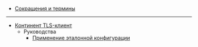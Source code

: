 - [Сокращения и термины](../glossary.md)

----

- [Континент TLS-клиент](./)
  - Руководства
    - [Применение эталонной конфигурации](guide-import-config.md)

<!--
Для расширения Modelines
https://marketplace.visualstudio.com/items?itemName=chrislajoie.vscode-modelines

// code: language=markdown insertSpaces=true tabSize=4
-->
